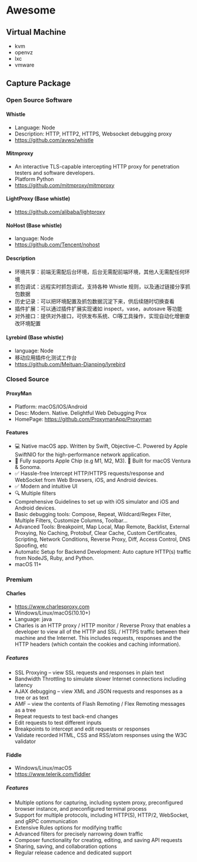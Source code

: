 # Awesome 

## Virtual Machine
  - kvm
  - openvz
  - lxc
  - vmware

## Capture Package

### Open Source Software

#### Whistle
- Language: Node
- Description: HTTP, HTTP2, HTTPS, Websocket debugging proxy
- https://github.com/avwo/whistle

#### Mitmproxy
- An interactive TLS-capable intercepting HTTP proxy for penetration testers and software developers.
- Platform Python
- https://github.com/mitmproxy/mitmproxy

#### LightProxy (Base whistle)
- https://github.com/alibaba/lightproxy

#### NoHost (Base whistle)
- language: Node
- https://github.com/Tencent/nohost

#### Description
- 环境共享：前端无需配后台环境，后台无需配前端环境，其他人无需配任何环境
- 抓包调试：远程实时抓包调试，支持各种 Whistle 规则，以及通过链接分享抓包数据
- 历史记录：可以把环境配置及抓包数据沉淀下来，供后续随时切换查看
- 插件扩展：可以通过插件扩展实现诸如 inspect，vase，autosave 等功能
- 对外接口：提供对外接口，可供发布系统、CI等工具操作，实现自动化增删查改环境配置

#### Lyrebird (Base whistle)
- language: Node
- 移动应用插件化测试工作台
- https://github.com/Meituan-Dianping/lyrebird

### Closed Source
#### ProxyMan
- Platform: macOS/IOS/Android
- Desc: Modern. Native. Delightful Web Debugging Prox
- HomePage: https://github.com/ProxymanApp/Proxyman

#### Features
- 💻 Native macOS app. Written by Swift, Objective-C. Powered by Apple SwiftNIO for the high-performance network application.
- 🍎 Fully supports Apple Chip (e.g M1, M2, M3).
💫 Built for macOS Ventura & Sonoma.
- ✅ Hassle-free Intercept HTTP/HTTPS requests/response and WebSocket from Web Browsers, iOS, and Android devices.
- ✅ Modern and intuitive UI
- 🔍 Multiple filters
- Comprehensive Guidelines to set up with iOS simulator and iOS and Android devices.
- Basic debugging tools: Compose, Repeat, Wildcard/Regex Filter, Multiple Filters, Customize Columns, Toolbar...
- Advanced Tools: Breakpoint, Map Local, Map Remote, Backlist, External Proxying, No Caching, Protobuf, Clear Cache, Custom Certificates, Scripting, Network Conditions, Reverse Proxy, Diff, Access Control, DNS Spoofing, etc
- Automatic Setup for Backend Development: Auto capture HTTP(s) traffic from NodeJS, Ruby, and Python.
- macOS 11+

### Premium
#### Charles
- https://www.charlesproxy.com
- Windows/Linux/macOS(10.10+)
- Language: java
- Charles is an HTTP proxy / HTTP monitor / Reverse Proxy that enables a developer to view all of the HTTP and SSL / HTTPS traffic between their machine and the Internet. This includes requests, responses and the HTTP headers (which contain the cookies and caching information).

##### Features
- SSL Proxying – view SSL requests and responses in plain text
- Bandwidth Throttling to simulate slower Internet connections including latency
- AJAX debugging – view XML and JSON requests and responses as a tree or as text
- AMF – view the contents of Flash Remoting / Flex Remoting messages as a tree
- Repeat requests to test back-end changes
- Edit requests to test different inputs
- Breakpoints to intercept and edit requests or responses
- Validate recorded HTML, CSS and RSS/atom responses using the W3C validator

#### Fiddle
- Windows/Linux/macOS
- https://www.telerik.com/fiddler

##### Features
- Multiple options for capturing, including system proxy, preconfigured browser instance, and preconfigured terminal process
- Support for multiple protocols, including HTTP(S), HTTP/2, WebSocket, and gRPC communication
- Extensive Rules options for modifying traffic
- Advanced filters for precisely narrowing down traffic
- Composer functionality for creating, editing, and saving API requests
- Sharing, saving, and collaboration options
- Regular release cadence and dedicated support